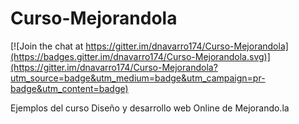Curso-Mejorandola
=================

[![Join the chat at https://gitter.im/dnavarro174/Curso-Mejorandola](https://badges.gitter.im/dnavarro174/Curso-Mejorandola.svg)](https://gitter.im/dnavarro174/Curso-Mejorandola?utm_source=badge&utm_medium=badge&utm_campaign=pr-badge&utm_content=badge)

Ejemplos del curso Diseño y desarrollo web Online de Mejorando.la
